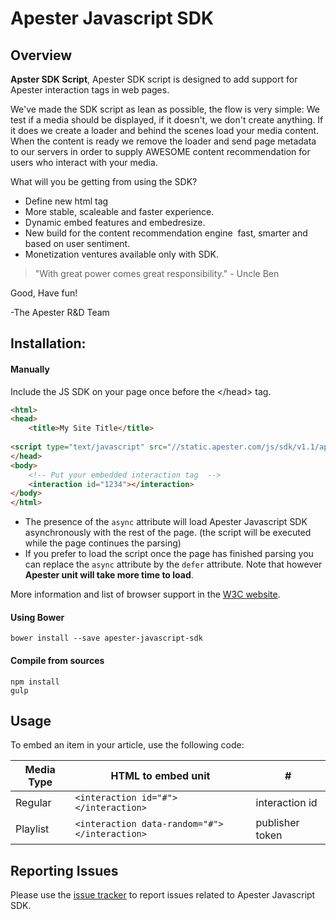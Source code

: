 # Apester Javascript SDK

## Overview

**Apster SDK Script**,
Apester SDK script is designed to add support for Apester interaction tags in web pages.

We've made the SDK script as lean as possible,
the flow is very simple:
We test if a media should be displayed, if it doesn't, we don't create anything.
If it does we create a loader and behind the scenes load your media content.
When the content is ready we remove the loader and send page metadata to our servers in order to supply
AWESOME content recommendation for users who interact with your media.

What will you be getting from using the SDK?

* Define new html tag <interaction>
* More stable, scaleable and faster experience.
* Dynamic embed features and embed­resize.
* New build for the content recommendation engine ­ fast, smarter and based on user sentiment.
* Monetization ventures available only with SDK.

> "With great power comes great responsibility." - Uncle Ben

Good, Have fun!

-The Apester R&D Team

## Installation:

####  Manually

Include the JS SDK on your page once before the \</head> tag.

```html
<html>
<head>
	<title>My Site Title</title>
	
<script type="text/javascript" src="//static.apester.com/js/sdk/v1.1/apester-sdk.min.js" async></script>
</head>
<body>
	<!-- Put your embedded interaction tag  -->
	<interaction id="1234"></interaction>
</body>
</html>
```

* The presence of the ```async``` attribute will load Apester Javascript SDK asynchronously with the rest of the page. (the script will be executed while the page continues the parsing)
* If you prefer to load the script once the page has finished parsing you can replace the ```async``` attribute by the ```defer``` attribute. Note that however **Apester unit will take more time to load**. 

More information and list of browser support in the [W3C website](http://www.w3schools.com/tags/att_script_async.asp).


#### Using Bower

```
bower install --save apester-javascript-sdk
```

#### Compile from sources

```
npm install
gulp
```
 
## Usage


To embed an item in your article, use the following code:

| Media Type  | HTML to embed unit  | # | 
|---------|--------------|--------------|
| Regular  |     `<interaction id="#"></interaction>`    | interaction id     |               
| Playlist    |   `<interaction data-random="#"></interaction> `| publisher token |    

## Reporting Issues

Please use the [issue tracker](https://github.com/ApesterDevelopers/javascript-sdk/issues) to report issues related to Apester Javascript SDK.